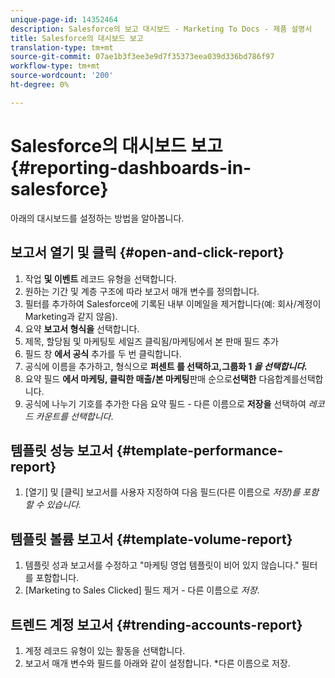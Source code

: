 ```yaml
---
unique-page-id: 14352464
description: Salesforce의 보고 대시보드 - Marketing To Docs - 제품 설명서
title: Salesforce의 대시보드 보고
translation-type: tm+mt
source-git-commit: 07ae1b3f3ee3e9d7f35373eea039d336bd786f97
workflow-type: tm+mt
source-wordcount: '200'
ht-degree: 0%

---
```



# Salesforce의 대시보드 보고 {#reporting-dashboards-in-salesforce}

아래의 대시보드를 설정하는 방법을 알아봅니다.

## 보고서 열기 및 클릭 {#open-and-click-report}

1. 작업 **및 이벤트** 레코드 유형을 선택합니다.
1. 원하는 기간 및 계층 구조에 따라 보고서 매개 변수를 정의합니다.
1. 필터를 추가하여 Salesforce에 기록된 내부 이메일을 제거합니다(예: 회사/계정이 Marketing과 같지 않음).
1. 요약 **보고서 형식을** 선택합니다.
1. 제목, 할당됨 및 마케팅토 세일즈 클릭됨/마케팅에서 본 판매 필드 추가
1. 필드 창 **에서 공식** 추가를 두 번 클릭합니다.
1. 공식에 이름을 추가하고, 형식으로 **퍼센트 **를 선택하고,**&#x200B;그룹화 1 *을 선택합니다.***
1. 요약 필드 **에서 마케팅, 클릭한 매출/본 마케팅**&#x200B;판매 순으로&#x200B;**선택한** 다음합계를선택합니다.
1. 공식에 나누기 기호를 추가한 다음 요약 필드 - 다른 이름으로 **저장을** 선택하여 *레코드 카운트를 선택합니다*.

## 템플릿 성능 보고서 {#template-performance-report}

1. [열기] 및 [클릭] 보고서를 사용자 지정하여 다음 필드(다른 이름으로 *저장)를 포함할 수 있습니다.*

## 템플릿 볼륨 보고서 {#template-volume-report}

1. 템플릿 성과 보고서를 수정하고 &quot;마케팅 영업 템플릿이 비어 있지 않습니다.&quot; 필터를 포함합니다.
1. [Marketing to Sales Clicked] 필드 제거 - 다른 이름으로 *저장*.

## 트렌드 계정 보고서 {#trending-accounts-report}

1. 계정 레코드 유형이 있는 활동을 선택합니다.
1. 보고서 매개 변수와 필드를 아래와 같이 설정합니다. *다른 이름으로 저장.

